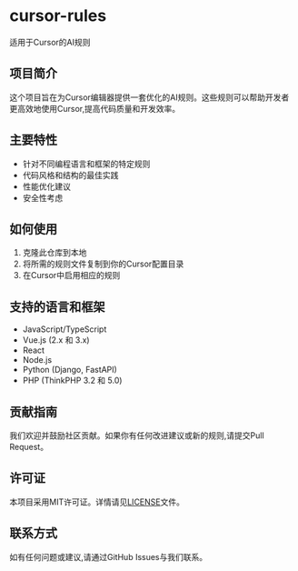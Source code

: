 # cursor-rules

适用于Cursor的AI规则

## 项目简介

这个项目旨在为Cursor编辑器提供一套优化的AI规则。这些规则可以帮助开发者更高效地使用Cursor,提高代码质量和开发效率。

## 主要特性

- 针对不同编程语言和框架的特定规则
- 代码风格和结构的最佳实践
- 性能优化建议
- 安全性考虑

## 如何使用

1. 克隆此仓库到本地
2. 将所需的规则文件复制到你的Cursor配置目录
3. 在Cursor中启用相应的规则

## 支持的语言和框架

- JavaScript/TypeScript
- Vue.js (2.x 和 3.x)
- React
- Node.js
- Python (Django, FastAPI)
- PHP (ThinkPHP 3.2 和 5.0)

## 贡献指南

我们欢迎并鼓励社区贡献。如果你有任何改进建议或新的规则,请提交Pull Request。

## 许可证

本项目采用MIT许可证。详情请见[LICENSE](LICENSE)文件。

## 联系方式

如有任何问题或建议,请通过GitHub Issues与我们联系。
